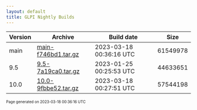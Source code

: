 ```yaml
---
layout: default
title: GLPI Nightly Builds
---
```


Version|Archive|Build date|Size
---|---|---|---
main|[main-f746bd1.tar.gz](main-f746bd1.tar.gz)|2023-03-18 00:36:16 UTC|61549978
9.5|[9.5-7a19ca0.tar.gz](9.5-7a19ca0.tar.gz)|2023-01-25 00:25:53 UTC|44633651
10.0|[10.0-9fbbe52.tar.gz](10.0-9fbbe52.tar.gz)|2023-03-18 00:27:51 UTC|57544198

<font size="1">Page generated on 2023-03-18 00:36:16 UTC</font>
